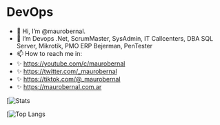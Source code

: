 # DevOps

- 👋 Hi, I’m @maurobernal. 
- 👀 I’m Devops .Net, ScrumMaster, SysAdmin, IT Callcenters, DBA SQL Server, Mikrotik, PMO ERP Bejerman, PenTester 
- 📫 How to reach me in: 
- ✨ https://youtube.com/c/maurobernal
- ✨ https://twitter.com/_maurobernal
- ✨ https://tiktok.com/@_maurobernal
- ✨ https://maurobernal.com.ar


[![Stats](https://github-readme-stats.vercel.app/api/?username=maurobernal&show_icons=true&theme=dark)

[![Top Langs](https://github-readme-stats.vercel.app/api/top-langs/?username=maurobernal&layout=compact&theme=dark)
